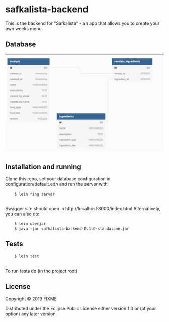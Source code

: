 # safkalista-backend

This is the backend for "Safkalista" - an app that allows you to create your own weeks menu. 

## Database
![alt text](doc/images/db.png "First draft of database structure")

## Installation and running
Clone this repo, set your database configuration in configuration/default.edn and run the server with
  
```
    $ lein ring server
    
```
Swagger site should open in http://localhost:3000/index.html
Alternatively, you can also do:

```
    $ lein uberjar
    $ java -jar safkalista-backend-0.1.0-standalone.jar
```

## Tests 

```
    $ lein test
    
```

To run tests do (in the project root)

## License


Copyright © 2019 FIXME

Distributed under the Eclipse Public License either version 1.0 or (at
your option) any later version.
